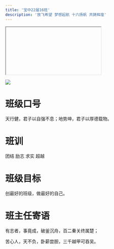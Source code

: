 ```yaml
---
title: '宝中22届16班'
description: '放飞希望 梦想起航 十六扬帆 共铸辉煌'
---
```


<iframe class=app><p>16班APP全新推出，扫码下载</p></iframe>


![](https://static2.ivwen.com/users/72109688/cecdbb45ace2394740fb41e8df54aa4c.jpg)

# 班级口号

天行健，君子以自强不息；地势坤，君子以厚德载物。

# 班训

团结 励志 求实 超越

# 班级目标

创最好的班级，做最好的自己。

# 班主任寄语

有志者，事竟成，破釜沉舟，百二秦关终属楚；

苦心人，天不负，卧薪尝胆，三千越甲可吞吴。

